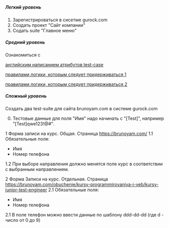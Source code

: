 ##### Легкий уровень
1. Зарегистрироваться в сисетме gurock.com
2. Создать проект "Сайт компании"
3. Содать suite "Главное меню"


##### Средний уровень
Ознакомиться с 

[английским написанием атрибутов test-case ](http://softwaretestingfundamentals.com/test-case/ "английским написанием атрибутов test-case ")

[правилами логики, которым следует придерживаться 1](https://habr.com/ru/post/246463/ "правилами логики, которым следует придерживаться")

[правилами логики, которым следует придерживаться 2](http://okiseleva.blogspot.com/2014/08/blog-post.html "правилами логики, которым следует придерживаться")


##### Сложный уровень

Создать два test-suite для сайта brunoyam.com в системе gurock.com

0. Тестовые данные для поля "Имя" надо начинать с "[Test]", например "[Test]qwe123!@#".

1 Форма записи на курс. Общая. Страница https://brunoyam.com/
1.1 Обязательные поля:
- Имя
- Номер телефона

1.2 При выборе направления должно менятся поле курс в соответствии с выбранным направлением.

2 Форма Записи на курс. Отдельная. Страница https://brunoyam.com/obuchenie/kursy-programmirovaniya-i-veb/kursy-junior-test-engineer
2.1 Обязательные поля:
- Имя
- Номер телефона

2.1 В поле телефон можно ввести данные по шаблону ddd-dd-dd (где d - число от 0 до 9)


